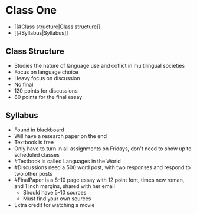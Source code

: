 # Class One
- [[#Class structure|Class structure]] 
- [[#Syllabus|Syllabus]]

## Class Structure
- Studies the nature of language use and coflict in multilingual societies
- Focus on language choice
- Heavy focus on discussion
- No final
- 120 points for discussions
- 80 points for the final essay
## Syllabus
- Found in blackboard
- Will have a research paper on the end
- Textbook is free
- Only have to turn in all assignments on Fridays, don't need to show up to scheduled classes
- #Textbook is called Languages in the World
- #Discussions need a 500 word post, with two responses and respond to two other posts
- #FinalPaper is a 8-10 page essay with 12 point font, times new roman, and 1 inch margins, shared with her email
	- Should have 5-10 sources
	- Must find your own sources
- Extra credit for watching a movie